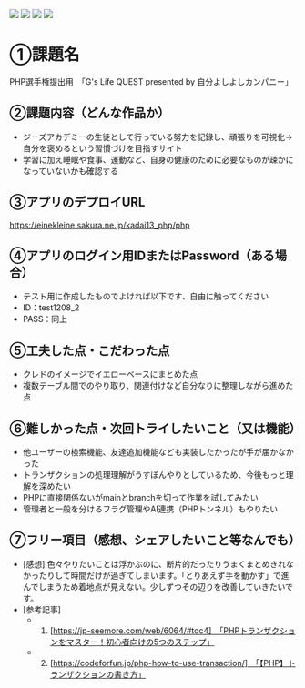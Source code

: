 ![](https://img.shields.io/badge/html-5.0-green)
![](https://img.shields.io/badge/css-blue)
![](https://img.shields.io/badge/JavaScript-orange)
![](https://img.shields.io/badge/php-purple)

# ①課題名
PHP選手権提出用　「G's Life QUEST presented by 自分よしよしカンパニー」

## ②課題内容（どんな作品か）
- ジーズアカデミーの生徒として行っている努力を記録し、頑張りを可視化→自分を褒めるという習慣づけを目指すサイト
- 学習に加え睡眠や食事、運動など、自身の健康のために必要なものが疎かになっていないかも確認する

## ③アプリのデプロイURL
https://einekleine.sakura.ne.jp/kadai13_php/php

## ④アプリのログイン用IDまたはPassword（ある場合）
- テスト用に作成したものでよければ以下です、自由に触ってください
- ID：test1208_2
- PASS：同上

## ⑤工夫した点・こだわった点
- クレドのイメージでイエローベースにまとめた点
- 複数テーブル間でのやり取り、関連付けなど自分なりに整理しながら進めた点

## ⑥難しかった点・次回トライしたいこと（又は機能）
- 他ユーザーの検索機能、友達追加機能なども実装したかったが手が届かなかった
- トランザクションの処理理解がうすぼんやりとしているため、今後もっと理解を深めたい
- PHPに直接関係ないがmainとbranchを切って作業を試してみたい
- 管理者と一般を分けるフラグ管理やAI連携（PHPトンネル）もやりたい

## ⑦フリー項目（感想、シェアしたいこと等なんでも）
- [感想] 色々やりたいことは浮かぶのに、断片的だったりうまくまとめきれなかったりして時間だけが過ぎてしまいます。「とりあえず手を動かす」で進んでしまうため着地点が見えない。少しずつその辺りを改善していきたいです。
- [参考記事]
  - 1. [https://jp-seemore.com/web/6064/#toc4]　「PHPトランザクションをマスター！初心者向けの5つのステップ」
  - 2. [https://codeforfun.jp/php-how-to-use-transaction/]　「【PHP】トランザクションの書き方」